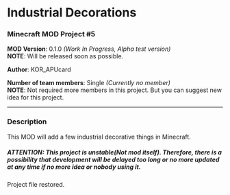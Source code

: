 # Industrial Decorations
### Minecraft MOD Project #5

**MOD Version**: 0.1.0 *(Work In Progress, Alpha test version)*   
**NOTE**: Will be released soon as possible.

**Author**: KOR_APUcard

**Number of team members**: Single *(Currently no member)*   
**NOTE**: Not required more members in this project. But you can suggest new idea for this project.

-----

### Description
This MOD will add a few industrial decorative things in Minecraft.

##### ATTENTION: This project is unstable(Not mod itself). Therefore, there is a possibility that development will be delayed too long or no more updated at any time if no more idea or nobody using it.

Project file restored.
